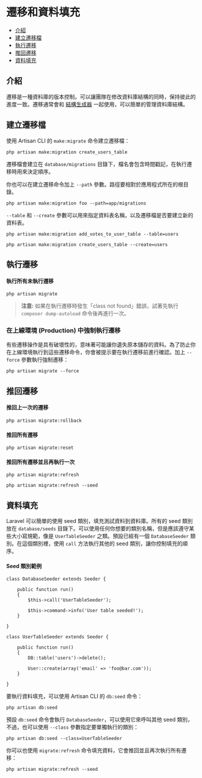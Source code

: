 # 遷移和資料填充

- [介紹](#introduction)
- [建立遷移檔](#creating-migrations)
- [執行遷移](#running-migrations)
- [推回遷移](#rolling-back-migrations)
- [資料填充](#database-seeding)

<a name="introduction"></a>
## 介紹

遷移是一種資料庫的版本控制。可以讓團隊在修改資料庫結構的同時，保持彼此的進度一致。遷移通常會和 [結構生成器](/docs/5.0/schema) 一起使用，可以簡單的管理資料庫結構。

<a name="creating-migrations"></a>
## 建立遷移檔

使用 Artisan CLI 的 `make:migrate` 命令建立遷移檔：

	php artisan make:migration create_users_table

遷移檔會建立在 `database/migrations` 目錄下，檔名會包含時間戳記，在執行遷移時用來決定順序。

你也可以在建立遷移命令加上 `--path` 參數。路徑要相對於應用程式所在的根目錄。

	php artisan make:migration foo --path=app/migrations

`--table` 和 `--create` 參數可以用來指定資料表名稱，以及遷移檔是否要建立新的資料表。

	php artisan make:migration add_votes_to_user_table --table=users

	php artisan make:migration create_users_table --create=users

<a name="running-migrations"></a>
## 執行遷移

#### 執行所有未執行遷移

	php artisan migrate

> **注意:** 如果在執行遷移時發生「class not found」錯誤，試著先執行 `composer dump-autoload` 命令後再進行一次。

### 在上線環境 (Production) 中強制執行遷移

有些遷移操作是具有破壞性的，意味著可能讓你遺失原本儲存的資料。為了防止你在上線環境執行到這些遷移命令，你會被提示要在執行遷移前進行確認。加上 `--force` 參數執行強制遷移：

	php artisan migrate --force

<a name="rolling-back-migrations"></a>
## 推回遷移

#### 推回上一次的遷移

	php artisan migrate:rollback

#### 推回所有遷移

	php artisan migrate:reset

#### 推回所有遷移並且再執行一次

	php artisan migrate:refresh

	php artisan migrate:refresh --seed

<a name="database-seeding"></a>
## 資料填充

Laravel 可以簡單的使用 seed 類別，填充測試資料到資料庫。所有的 seed 類別放在 `database/seeds` 目錄下。可以使用任何你想要的類別名稱，但是應該遵守某些大小寫規範，像是 `UserTableSeeder` 之類。預設已經有一個 `DatabaseSeeder` 類別。在這個類別裡，使用 `call` 方法執行其他的 seed 類別，讓你控制填充的順序。

#### Seed 類別範例

	class DatabaseSeeder extends Seeder {

		public function run()
		{
			$this->call('UserTableSeeder');

			$this->command->info('User table seeded!');
		}

	}

	class UserTableSeeder extends Seeder {

		public function run()
		{
			DB::table('users')->delete();

			User::create(array('email' => 'foo@bar.com'));
		}

	}

要執行資料填充，可以使用 Artisan CLI 的 `db:seed` 命令：

	php artisan db:seed

預設 `db:seed` 命令會執行 `DatabaseSeeder`，可以使用它來呼叫其他 seed 類別，不過，也可以使用 `--class` 參數指定要單獨執行的類別：

	php artisan db:seed --class=UserTableSeeder

你可以也使用 `migrate:refresh` 命令填充資料，它會推回並且再次執行所有遷移：

	php artisan migrate:refresh --seed
